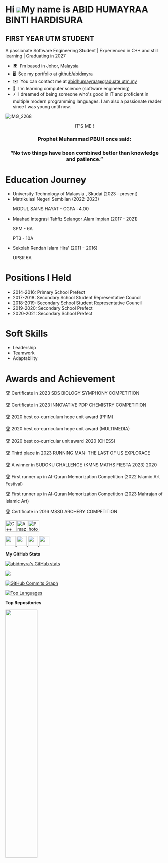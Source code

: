 Hi ![](https://user-images.githubusercontent.com/18350557/176309783-0785949b-9127-417c-8b55-ab5a4333674e.gif)My name is ABID HUMAYRAA BINTI HARDISURA
=====================================================================================================================================================

FIRST YEAR UTM STUDENT
----------------------

A passionate Software Engineering Student | Experienced in C++ and still learning | Graduating in 2027

*   🌍  I'm based in Johor, Malaysia
*   🖥️  See my portfolio at [github/abidmyra](http://github.com/abidmyra)
*   ✉️  You can contact me at [abidhumayraa@graduate.utm.my](mailto:abidhumayraa@graduate.utm.my)
*   🧠  I'm learning computer science (software engineering)
*   ⚡  I dreamed of being someone who's good in IT and proficient in multiple modern programming languages. I am also a passionate reader since I was young until now.
<p align="left">
                    </p>

![IMG_2268](https://github.com/abidmyra/abidmyra/assets/148435590/562aa3e3-cb03-47bd-bbd4-1c08848a98ec)
<p align = "center" > IT'S ME ! </p>

<h3 align = "center">  Prophet Muhammad PBUH once said: </h3>
<h3 align = "center" > “No two things have been combined better than knowledge and patience.” </h3>

<h1 > Education Journey </h1>

- University Technology of Malaysia , Skudai (2023 - present)
- Matrikulasi Negeri Sembilan (2022-2023)
  <p> MODUL SAINS HAYAT - CGPA : 4.00 </p>
- Maahad Integrasi Tahfiz Selangor Alam Impian (2017 - 2021)
  <p> SPM - 6A </p>
  <p> PT3 - 10A</p>  
- Sekolah Rendah Islam Hira' (2011 - 2016)
   <p> UPSR 6A </p>
   
<h1 > Positions I Held </h1>

- 2014-2016: Primary School Prefect
- 2017-2018: Secondary School Student Representative Council
- 2018-2019: Secondary School Student Representative Council
- 2019-2020: Secondary School Prefect
- 2020-2021: Secondary School Prefect

<h1 > Soft Skills </h1>

- Leadership
- Teamwork
- Adaptability
   
<h1 > Awards and Achievement </h1>

<p>🏆 Certificate in 2023 SDS BIOLOGY SYMPHONY COMPETITION  </p>
<p>🏆 Certificate in 2023 INNOVATIVE PDP CHEMISTRY COMPETITION </p>
<p>🏆 2020 best co-curriculum hope unit award (PPIM) </p>
<p>🏆 2020 best co-curriculum hope unit award (MULTIMEDIA) </p>
<p>🏆 2020 best co-curricular unit award 2020 (CHESS)  </p>
<p>🏆 Third place in 2023 RUNNING MAN: THE LAST OF US EXPLORACE </p>
<p>🏆 A winner in SUDOKU CHALLENGE (KMNS MATHS FIESTA 2023) 2020 </p>
<p>🏆 First runner up in Al-Quran Memorization Competition (2022 Islamic Art Festival) </p>
<p>🏆 First runner up in Al-Quran Memorization Competition (2023 Mahrajan of Islamic Art) </p>
<p>🏆 Certificate in 2016 MSSD ARCHERY COMPETITION  </p>


<a href="https://docs.microsoft.com/en-us/cpp/?view=msvc-170" target="_blank" rel="noreferrer"><img src="https://raw.githubusercontent.com/danielcranney/readme-generator/main/public/icons/skills/cplusplus-colored.svg" width="36" height="36" alt="C++" /></a><a href="https://aws.amazon.com" target="_blank" rel="noreferrer"><img src="https://raw.githubusercontent.com/danielcranney/readme-generator/main/public/icons/skills/aws-colored.svg" width="36" height="36" alt="Amazon Web Services" /></a><a href="https://www.adobe.com/uk/products/photoshop.html" target="_blank" rel="noreferrer"><img src="https://raw.githubusercontent.com/danielcranney/readme-generator/main/public/icons/skills/photoshop-colored.svg" width="36" height="36" alt="Photoshop" /></a>


<p align="left"> <a href="https://www.dev.to/abidmyra" target="_blank" rel="noreferrer"> <picture> <source media="(prefers-color-scheme: dark)" srcset="https://raw.githubusercontent.com/danielcranney/readme-generator/main/public/icons/socials/devdotto-dark.svg" /> <source media="(prefers-color-scheme: light)" srcset="https://raw.githubusercontent.com/danielcranney/readme-generator/main/public/icons/socials/devdotto.svg" /> <img src="https://raw.githubusercontent.com/danielcranney/readme-generator/main/public/icons/socials/devdotto.svg" width="32" height="32" /> </picture> </a> <a href="https://www.github.com/abidmyra" target="_blank" rel="noreferrer"> <picture> <source media="(prefers-color-scheme: dark)" srcset="https://raw.githubusercontent.com/danielcranney/readme-generator/main/public/icons/socials/github-dark.svg" /> <source media="(prefers-color-scheme: light)" srcset="https://raw.githubusercontent.com/danielcranney/readme-generator/main/public/icons/socials/github.svg" /> <img src="https://raw.githubusercontent.com/danielcranney/readme-generator/main/public/icons/socials/github.svg" width="32" height="32" /> </picture> </a> <a href="http://www.instagram.com/abidhumxyraa" target="_blank" rel="noreferrer"> <picture> <source media="(prefers-color-scheme: dark)" srcset="undefined" /> <source media="(prefers-color-scheme: light)" srcset="https://raw.githubusercontent.com/danielcranney/readme-generator/main/public/icons/socials/instagram.svg" /> <img src="https://raw.githubusercontent.com/danielcranney/readme-generator/main/public/icons/socials/instagram.svg" width="32" height="32" /> </picture> </a> <a href="https://www.x.com/abidhumxyraa" target="_blank" rel="noreferrer"> <picture> <source media="(prefers-color-scheme: dark)" srcset="https://raw.githubusercontent.com/danielcranney/readme-generator/main/public/icons/socials/twitter-dark.svg" /> <source media="(prefers-color-scheme: light)" srcset="https://raw.githubusercontent.com/danielcranney/readme-generator/main/public/icons/socials/twitter.svg" /> <img src="https://raw.githubusercontent.com/danielcranney/readme-generator/main/public/icons/socials/twitter.svg" width="32" height="32" /> </picture> </a></p>

<b>My GitHub Stats</b>

<a href="http://www.github.com/abidmyra"><img src="https://github-readme-stats.vercel.app/api?username=abidmyra&show_icons=true&hide=&count_private=true&title_color=0891b2&text_color=ffffff&icon_color=0891b2&bg_color=1c1917&hide_border=true&show_icons=true" alt="abidmyra's GitHub stats" /></a>

<a href="http://www.github.com/abidmyra"><img src="https://github-readme-streak-stats.herokuapp.com/?user=abidmyra&stroke=ffffff&background=1c1917&ring=0891b2&fire=0891b2&currStreakNum=ffffff&currStreakLabel=0891b2&sideNums=ffffff&sideLabels=ffffff&dates=ffffff&hide_border=true" /></a>

<a href="http://www.github.com/abidmyra"><img src="https://github-readme-activity-graph.cyclic.app/graph?username=abidmyra&bg_color=1c1917&color=ffffff&line=0891b2&point=ffffff&area_color=1c1917&area=true&hide_border=true&custom_title=GitHub%20Commits%20Graph" alt="GitHub Commits Graph" /></a>

<a href="https://github.com/abidmyra" align="left"><img src="https://github-readme-stats.vercel.app/api/top-langs/?username=abidmyra&langs_count=10&title_color=0891b2&text_color=ffffff&icon_color=0891b2&bg_color=1c1917&hide_border=true&locale=en&custom_title=Top%20%Languages" alt="Top Languages" /></a>

<b>Top Repositories</b>

<div width="100%" align="center"><a href="https://github.com/abidmyra/TIS-E-PORTFOLIO" align="left"><img align="left" width="45%" src="https://github-readme-stats.vercel.app/api/pin/?username=abidmyra&repo=TIS-E-PORTFOLIO&title_color=0891b2&text_color=ffffff&icon_color=0891b2&bg_color=1c1917&hide_border=true&locale=en" /></a></div><br /><br /><br /><br /><br /><br /><br />
